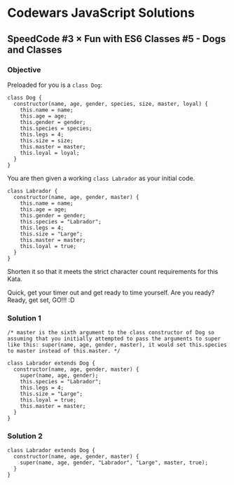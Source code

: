 # Codewars JavaScript Solutions

## SpeedCode #3 × Fun with ES6 Classes #5 - Dogs and Classes

### Objective

Preloaded for you is a `class Dog`:

```
class Dog {
  constructor(name, age, gender, species, size, master, loyal) {
    this.name = name;
    this.age = age;
    this.gender = gender;
    this.species = species;
    this.legs = 4;
    this.size = size;
    this.master = master;
    this.loyal = loyal;
  }
}
```

You are then given a working `class Labrador` as your initial code.

```
class Labrador {
  constructor(name, age, gender, master) {
    this.name = name;
    this.age = age;
    this.gender = gender;
    this.species = "Labrador";
    this.legs = 4;
    this.size = "Large";
    this.master = master;
    this.loyal = true;
  }
}
```

Shorten it so that it meets the strict character count requirements for this Kata.

Quick, get your timer out and get ready to time yourself. Are you ready? Ready, get set, GO!!! :D

### Solution 1

```
/* master is the sixth argument to the class constructor of Dog so assuming that you initially attempted to pass the arguments to super like this: super(name, age, gender, master), it would set this.species to master instead of this.master. */

class Labrador extends Dog {
  constructor(name, age, gender, master) {
    super(name, age, gender);
    this.species = "Labrador";
    this.legs = 4;
    this.size = "Large";
    this.loyal = true;
    this.master = master;
  }
}
```

### Solution 2

```
class Labrador extends Dog {
  constructor(name, age, gender, master) {
    super(name, age, gender, "Labrador", "Large", master, true);
  }
}
```
